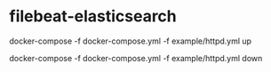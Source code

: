 # filebeat-elasticsearch

docker-compose -f docker-compose.yml -f example/httpd.yml up

docker-compose -f docker-compose.yml -f example/httpd.yml down
